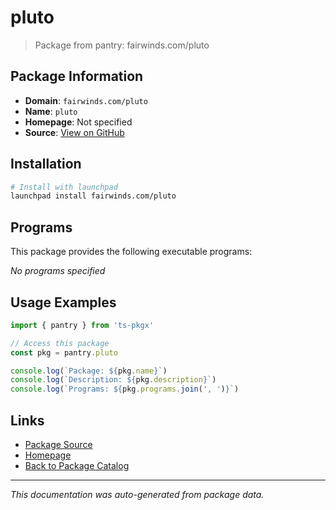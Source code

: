 # pluto

> Package from pantry: fairwinds.com/pluto

## Package Information

- **Domain**: `fairwinds.com/pluto`
- **Name**: `pluto`
- **Homepage**: Not specified
- **Source**: [View on GitHub](https://github.com/pkgxdev/pantry/tree/main/projects/fairwinds.com/pluto/package.yml)

## Installation

```bash
# Install with launchpad
launchpad install fairwinds.com/pluto
```

## Programs

This package provides the following executable programs:

*No programs specified*

## Usage Examples

```typescript
import { pantry } from 'ts-pkgx'

// Access this package
const pkg = pantry.pluto

console.log(`Package: ${pkg.name}`)
console.log(`Description: ${pkg.description}`)
console.log(`Programs: ${pkg.programs.join(', ')}`)
```

## Links

- [Package Source](https://github.com/pkgxdev/pantry/tree/main/projects/fairwinds.com/pluto/package.yml)
- [Homepage](#)
- [Back to Package Catalog](../../../package-catalog.md)

---

*This documentation was auto-generated from package data.*

